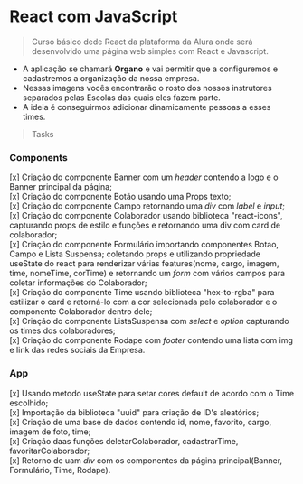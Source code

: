 # React com JavaScript

> Curso básico dede React da plataforma da Alura onde será desenvolvido uma página web simples com React e Javascript. <br>

- A aplicação se chamará **Organo** e vai permitir que a configuremos e cadastremos a organização da nossa empresa.
- Nessas imagens vocês encontrarão o rosto dos nossos instrutores separados pelas Escolas das quais eles fazem parte.
- A ideia é conseguirmos adicionar dinamicamente pessoas a esses times.

> Tasks
### Components
[x] Criação do componente Banner com um *header* contendo a logo e o Banner principal da página; <br>
[x] Criação do componente Botão usando uma Props texto; <br>
[x] Criação do componente Campo retornando uma *div* com *label* e *input*; <br> 
[x] Criação do componente Colaborador usando biblioteca "react-icons", capturando props de estilo e funções e retornando uma div com card de colaborador; <br>
[x] Criação do componente Formulário importando componentes Botao, Campo e Lista Suspensa; coletando props e utilizando propriedade useState do react para renderizar várias features(nome, cargo, imagem, time, nomeTime, corTime) e retornando um *form* com vários campos para coletar informações do Colaborador; <br>
[x] Criação do componente Time usando biblioteca "hex-to-rgba" para estilizar o card e retorná-lo com a cor selecionada pelo colaborador e o componente Colaborador dentro dele; <br>
[x] Criação do componente ListaSuspensa com *select* e *option* capturando os times dos colaboradores; <br>
[x] Criação do componente Rodape com *footer* contendo uma lista com img e link das redes sociais da Empresa. <br>

### App
[x] Usando metodo useState para setar cores default de acordo com o Time escolhido; <br>
[x] Importação da biblioteca "uuid" para criação de ID's aleatórios; <br>
[x] Criação de uma base de dados contendo id, nome, favorito, cargo, imagem de foto, time; <br>
[x] Criação daas funções deletarColaborador, cadastrarTime, favoritarColaborador; <br>
[x] Retorno de uam *div* com os componentes da página principal(Banner, Formulário, Time, Rodape). <br>
